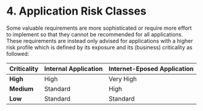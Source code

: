 # 4. Application Risk Classes

Some valuable requirements are more sophisticated or require more effort to implement so that they cannot be recommended for all applications. These requirements are instead only advised for applications with a higher risk profile which is defined by its exposure and its (business) criticality as followed:

| Criticality | Internal Application | Internet-Eposed Application |
| ------------- | ------------- | ------------- |
| **High** | High | Very High |
| **Medium** | Standard | High |
| **Low** | Standard | Standard |
